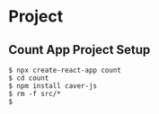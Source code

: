 # Project

## Count App Project Setup
```
$ npx create-react-app count
$ cd count
$ npm install caver-js
$ rm -f src/*
$ 
```
